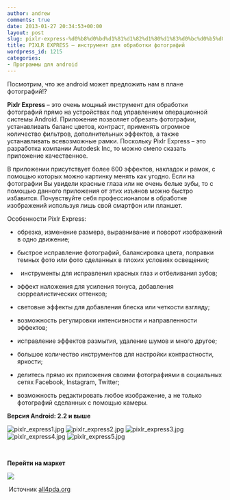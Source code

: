 ```yaml
---
author: andrew
comments: true
date: 2013-01-27 20:34:53+00:00
layout: post
slug: pixlr-express-%d0%b8%d0%bd%d1%81%d1%82%d1%80%d1%83%d0%bc%d0%b5%d0%bd%d1%82-%d0%b4%d0%bb%d1%8f-%d0%be%d0%b1%d1%80%d0%b0%d0%b1%d0%be%d1%82%d0%ba%d0%b8-%d1%84%d0%be%d1%82%d0%be%d0%b3%d1%80
title: PIXLR EXPRESS – инструмент для обработки фотографий
wordpress_id: 1215
categories:
- Программы для android
---
```


Посмотрим, что же android может предложить нам в плане фотографий!?









**Pixlr Express** – это очень мощный инструмент для обработки фотографий прямо на устройствах под управлением операционной системы Android. Приложение позволяет обрезать фотографии, устанавливать баланс цветов, контраст, применять огромное количество фильтров, дополнительных эффектов, а также устанавливать всевозможные рамки. Поскольку Pixlr Express – это разработка компании Autodesk Inc, то можно смело сказать приложение качественное.













В приложении присутствует более 600 эффектов, накладок и рамок, с помощью которых можно картинку менять как угодно. Если на фотографии Вы увидели красные глаза или не очень белые зубы, то с помощью данного приложения от этих изъянов можно быстро избавится. Почувствуйте себя профессионалом в обработке изображений используя лишь свой смартфон или планшет.  





Особенности Pixlr Express:


<!-- more -->


- обрезка, изменение размера, выравнивание и поворот изображений в одно движение;





- быстрое исправление фотографий, балансировка цвета, поправки темных фото или фото сделанных в плохих условиях освещения;





-   инструменты для исправления красных глаз и отбеливания зубов;





- эффект наложения для усиления тонуса, добавления сюрреалистических оттенков;





- световые эффекты для добавления блеска или четкости взгляду;





- возможность регулировки интенсивности и направленности эффектов;





- исправление эффектов размытия, удаление шумов и много другое;





- большое количество инструментов для настройки контрастности, яркости;





- делитесь прямо их приложения своими фотографиями в социальных сетях Facebook, Instagram, Twitter;





- возможность редактировать любое изображение, а не только фотографий сделанных с помощью камеры.













**Версия Android: 2.2 и выше**

















![pixlr_express1.jpg](http://all4pda.org/cache/com_zoo/images/pixlr_express1_1fe5c9e8a2e6a9fbc95abaf6c4faa384.jpg)
![pixlr_express2.jpg](http://all4pda.org/cache/com_zoo/images/pixlr_express2_b529cf9067ed5eedd87c7d21d4bb686a.jpg)
![pixlr_express3.jpg](http://all4pda.org/cache/com_zoo/images/pixlr_express3_3c9a0955b836c001bf424b68bcdffb64.jpg)
![pixlr_express4.jpg](http://all4pda.org/cache/com_zoo/images/pixlr_express4_0e744ae485af21a6842dd740861dcb41.jpg)
![pixlr_express5.jpg](http://all4pda.org/cache/com_zoo/images/pixlr_express5_96f6f007aa06582b28fbccb71f3b8994.jpg)












 













**Перейти на маркет**





![](http://all4pda.org/media/images/Android-Market.png)












 Источник [all4pda.org](http://all4pda.org/multimediya/pixlr-express-instrument-dlya-obrabotki-fotografij.html)




